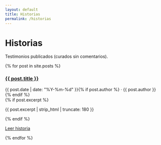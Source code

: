 ```yaml
---
layout: default
title: Historias
permalink: /historias
---
```


# Historias

Testimonios publicados (curados sin comentarios).

<div class="cards">
{% for post in site.posts %}
  <article class="card">
    <h3><a href="{{ post.url | relative_url }}">{{ post.title }}</a></h3>
    <div class="meta">
      {{ post.date | date: "%Y-%m-%d" }}{% if post.author %} · {{ post.author }}{% endif %}
    </div>
    {% if post.excerpt %}
      <p>{{ post.excerpt | strip_html | truncate: 180 }}</p>
    {% endif %}
    <p><a class="button" href="{{ post.url | relative_url }}">Leer historia</a></p>
  </article>
{% endfor %}
</div>
